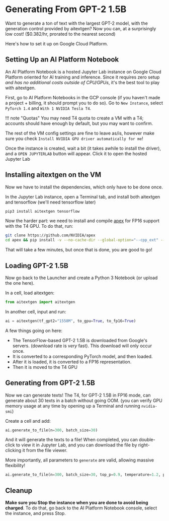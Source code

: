 # Generating From GPT-2 1.5B

Want to generate a ton of text with the largest GPT-2 model, with the generation control provided by aitextgen? Now you can, at a surprisingly low cost! (\$0.382/hr, prorated to the nearest second)

Here's how to set it up on Google Cloud Platform.

## Setting Up an AI Platform Notebook

An AI Platform Notebook is a hosted Jupyter Lab instance on Google Cloud Platform oriented for AI training and inference. Since it requires zero setup _and has no additional costs outside of CPU/GPUs_, it's the best tool to play with aitextgen.

First, go to AI Platform Notebooks in the GCP console (if you haven't made a project + billing, it should prompt you to do so). Go to `New Instance`, select `PyTorch 1.4` and `With 1 NVIDIA Tesla T4`.

<!-- prettier-ignore -->
!!! note "Quotas"
    You may need T4 quota to create a VM with a T4; accounts should have enough by default, but you may want to confirm.

The rest of the VM config settings are fine to leave as/is, however make sure you check `Install NVIDIA GPU driver automatically for me`!

Once the instance is created, wait a bit (it takes awhile to install the driver), and a `OPEN JUPYTERLAB` button will appear. Click it to open the hosted Jupyter Lab

## Installing aitextgen on the VM

Now we have to install the dependencies, which only have to be done once.

In the Jupyter Lab instance, open a Terminal tab, and install both aitextgen and tensorflow (we'll need tensorflow later)

```sh
pip3 install aitextgen tensorflow
```

Now the harder part: we need to install and compile [apex](https://github.com/NVIDIA/apex) for FP16 support with the T4 GPU. To do that, run:

```sh
git clone https://github.com/NVIDIA/apex
cd apex && pip install -v --no-cache-dir --global-option="--cpp_ext" --global-option="--cuda_ext" ./
```

That will take a few minutes, but once that is done, you are good to go!

## Loading GPT-2 1.5B

Now go back to the Launcher and create a Python 3 Notebook (or upload the one here).

In a cell, load aitextgen:

```python
from aitextgen import aitextgen
```

In another cell, input and run:

```python
ai = aitextgen(tf_gpt2="1558M", to_gpu=True, to_fp16=True)
```

A few things going on here:

- The TensorFlow-based GPT-2 1.5B is downloaded from Google's servers. (download rate is _very_ fast). This download will only occur once.
- It is converted to a corresponding PyTorch model, and then loaded.
- After it is loaded, it is converted to a FP16 representation.
- Then it is moved to the T4 GPU

## Generating from GPT-2 1.5B

Now we can generate texts! The T4, for GPT-2 1.5B in FP16 mode, can generate about 30 texts in a batch without going OOM. (you can verify GPU memory usage at any time by opening up a Terminal and running `nvidia-smi`)

Create a cell and add:

```python
ai.generate_to_file(n=300, batch_size=30)
```

And it will generate the texts to a file! When completed, you can double-click to view it in Jupyter Lab, and you can download the file by right-clicking it from the file viewer.

More importantly, all parameters to `generate` are valid, allowing massive flexibility!

```python
ai.generate_to_file(n=300, batch_size=30, top_p=0.9, temperature=1.2, prompt="President Donald Trump has magically transformed into a unicorn.")
```

## Cleanup

**Make sure you Stop the instance when you are done to avoid being charged**. To do that, go back to the AI Platform Notebook console, select the instance, and press Stop.
